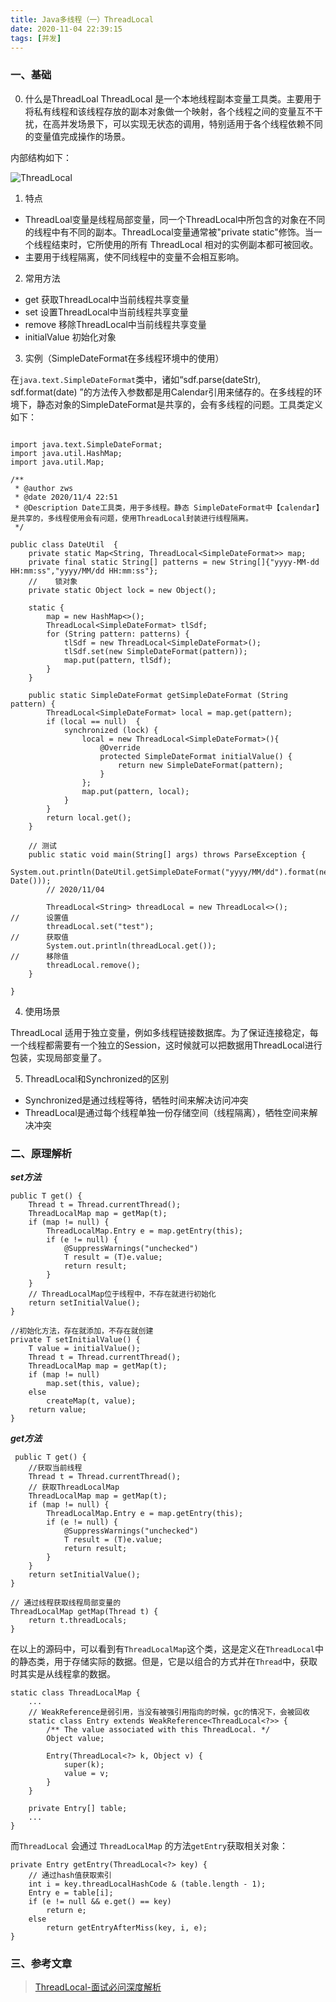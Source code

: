 ```yaml
---
title: Java多线程（一）ThreadLocal
date: 2020-11-04 22:39:15
tags: [并发]
---
```


### 一、基础

0. 什么是ThreadLoal
ThreadLocal 是一个本地线程副本变量工具类。主要用于将私有线程和该线程存放的副本对象做一个映射，各个线程之间的变量互不干扰，在高并发场景下，可以实现无状态的调用，特别适用于各个线程依赖不同的变量值完成操作的场景。

内部结构如下：

![ThreadLocal](/image/java-bf/threadlocal.png)


1. 特点

+	ThreadLoal变量是线程局部变量，同一个ThreadLocal中所包含的对象在不同的线程中有不同的副本。ThreadLocal变量通常被"private static"修饰。当一个线程结束时，它所使用的所有 ThreadLocal 相对的实例副本都可被回收。
+	主要用于线程隔离，使不同线程中的变量不会相互影响。


2. 常用方法

+	get	获取ThreadLocal中当前线程共享变量
+	set 设置ThreadLocal中当前线程共享变量
+	remove 移除ThreadLocal中当前线程共享变量
+	initialValue 初始化对象

3. 实例（SimpleDateFormat在多线程环境中的使用）

在`java.text.SimpleDateFormat`类中，诸如“sdf.parse(dateStr), sdf.format(date) ”的方法传入参数都是用Calendar引用来储存的。在多线程的环境下，静态对象的SimpleDateFormat是共享的，会有多线程的问题。工具类定义如下：

```

import java.text.SimpleDateFormat;
import java.util.HashMap;
import java.util.Map;

/**
 * @author zws
 * @date 2020/11/4 22:51
 * @Description Date工具类，用于多线程。静态 SimpleDateFormat中【calendar】是共享的，多线程使用会有问题，使用ThreadLocal封装进行线程隔离。
 */

public class DateUtil  {
    private static Map<String, ThreadLocal<SimpleDateFormat>> map;
    private final static String[] patterns = new String[]{"yyyy-MM-dd HH:mm:ss","yyyy/MM/dd HH:mm:ss"};
    //    锁对象
    private static Object lock = new Object();

    static {
        map = new HashMap<>();
        ThreadLocal<SimpleDateFormat> tlSdf;
        for (String pattern: patterns) {
            tlSdf = new ThreadLocal<SimpleDateFormat>();
            tlSdf.set(new SimpleDateFormat(pattern));
            map.put(pattern, tlSdf);
        }
    }

    public static SimpleDateFormat getSimpleDateFormat (String pattern) {
        ThreadLocal<SimpleDateFormat> local = map.get(pattern);
        if (local == null)  {
            synchronized (lock) {
                local = new ThreadLocal<SimpleDateFormat>(){
                    @Override
                    protected SimpleDateFormat initialValue() {
                        return new SimpleDateFormat(pattern);
                    }
                };
                map.put(pattern, local);
            }
        }
        return local.get();
    }
	
	// 测试
	public static void main(String[] args) throws ParseException {
        System.out.println(DateUtil.getSimpleDateFormat("yyyy/MM/dd").format(new Date()));
		// 2020/11/04
		
		ThreadLocal<String> threadLocal = new ThreadLocal<>();
//      设置值
        threadLocal.set("test");
//      获取值
        System.out.println(threadLocal.get());
//      移除值
        threadLocal.remove();
    }

}
```

4. 使用场景

ThreadLocal 适用于独立变量，例如多线程链接数据库。为了保证连接稳定，每一个线程都需要有一个独立的Session，这时候就可以把数据用ThreadLocal进行包装，实现局部变量了。

5. ThreadLocal和Synchronized的区别

+	Synchronized是通过线程等待，牺牲时间来解决访问冲突
+	ThreadLocal是通过每个线程单独一份存储空间（线程隔离），牺牲空间来解决冲突

### 二、原理解析


***set方法***
```
public T get() {
	Thread t = Thread.currentThread();
	ThreadLocalMap map = getMap(t);
	if (map != null) {
		ThreadLocalMap.Entry e = map.getEntry(this);
		if (e != null) {
			@SuppressWarnings("unchecked")
			T result = (T)e.value;
			return result;
		}
	}
	// ThreadLocalMap位于线程中，不存在就进行初始化
	return setInitialValue();
}

//初始化方法，存在就添加，不存在就创建
private T setInitialValue() {
	T value = initialValue();
	Thread t = Thread.currentThread();
	ThreadLocalMap map = getMap(t);
	if (map != null)
		map.set(this, value);
	else
		createMap(t, value);
	return value;
}
```

***get方法***

```
 public T get() {
	//获取当前线程
	Thread t = Thread.currentThread();
	// 获取ThreadLocalMap
	ThreadLocalMap map = getMap(t);
	if (map != null) {
		ThreadLocalMap.Entry e = map.getEntry(this);
		if (e != null) {
			@SuppressWarnings("unchecked")
			T result = (T)e.value;
			return result;
		}
	}
	return setInitialValue();
}

// 通过线程获取线程局部变量的
ThreadLocalMap getMap(Thread t) {
	return t.threadLocals;
}
```

在以上的源码中，可以看到有`ThreadLocalMap`这个类，这是定义在`ThreadLocal`中的静态类，用于存储实际的数据。但是，它是以组合的方式并在`Thread`中，获取时其实是从线程拿的数据。

```
static class ThreadLocalMap {
	...
	// WeakReference是弱引用，当没有被强引用指向的时候，gc的情况下，会被回收
	static class Entry extends WeakReference<ThreadLocal<?>> {
		/** The value associated with this ThreadLocal. */
		Object value;

		Entry(ThreadLocal<?> k, Object v) {
			super(k);
			value = v;
		}
	}
	
	private Entry[] table;
	...
}
```


而`ThreadLocal` 会通过 `ThreadLocalMap` 的方法`getEntry`获取相关对象：
```
private Entry getEntry(ThreadLocal<?> key) {
	// 通过hash值获取索引
	int i = key.threadLocalHashCode & (table.length - 1);
	Entry e = table[i];
	if (e != null && e.get() == key)
		return e;
	else
		return getEntryAfterMiss(key, i, e);
}
```

### 三、参考文章

> [ThreadLocal-面试必问深度解析](https://www.jianshu.com/p/98b68c97df9b)